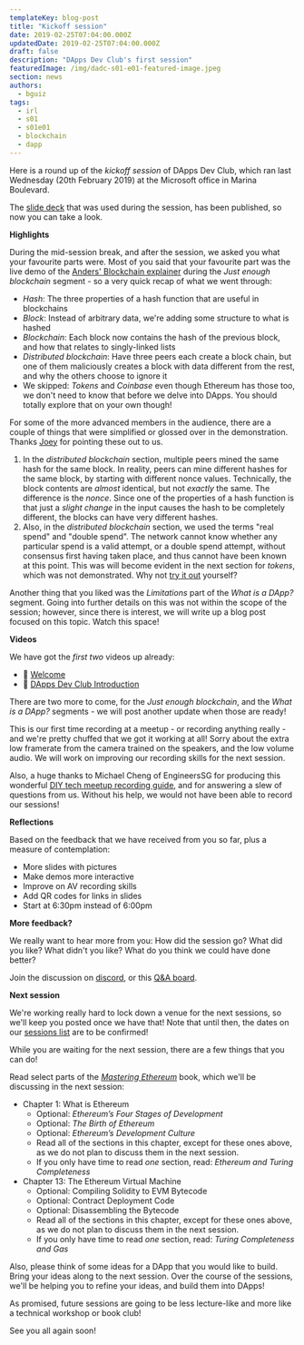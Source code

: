 ```yaml
---
templateKey: blog-post
title: "Kickoff session"
date: 2019-02-25T07:04:00.000Z
updatedDate: 2019-02-25T07:04:00.000Z
draft: false
description: "DApps Dev Club's first session"
featuredImage: /img/dadc-s01-e01-featured-image.jpeg
section: news
authors:
  - bguiz
tags:
  - irl
  - s01
  - s01e01
  - blockchain
  - dapp
---
```


Here is a round up of the *kickoff session* of DApps Dev Club,
which ran last Wednesday (20th February 2019) at the Microsoft office in Marina Boulevard.

The [slide deck](https://dappsdev.org/deck/s01e01/) that was used during the session, has been published, so now you can take a look.

**Highlights**

During the mid-session break, and after the session, we asked you what your favourite parts were. Most of you said that your favourite part was the live demo of the [Anders' Blockchain explainer](https://anders.com/blockchain/) during the *Just enough blockchain* segment - so a very quick recap of what we went through:

- *Hash*: The three properties of a hash function that are useful in blockchains
- *Block*: Instead of arbitrary data, we're adding some structure to what is hashed
- *Blockchain*: Each block now contains the hash of the previous block, and how that relates to singly-linked lists
- *Distributed blockchain*: Have three peers each create a block chain, but one of them maliciously creates a block with data different from the rest, and why the others choose to ignore it
- We skipped: *Tokens* and *Coinbase* even though Ethereum has those too, we don't need to know that before we delve into DApps. You should totally explore that on your own though!

For some of the more advanced members in the audience, there are a couple of things that were simplified or glossed over in the demonstration. Thanks [Joey](https://twitter.com/joeytwiddle) for pointing these out to us.

1. In the *distributed blockchain* section, multiple peers mined the same hash for the same block. In reality, peers can mine different hashes for the same block, by starting with different nonce values. Technically, the block contents are *almost* identical, but not *exactly* the same. The difference is the *nonce*. Since one of the properties of a hash function is that just a *slight change* in the input causes the hash to be completely different, the blocks can have very different hashes.
2. Also, in the *distributed blockchain* section, we used the terms "real spend" and "double spend". The network cannot know whether any particular spend is a valid attempt, or a double spend attempt, without consensus first having taken place, and thus cannot have been known at this point. This was will become evident in the next section for *tokens*, which was not demonstrated. Why not [try it out](https://anders.com/blockchain/tokens.html) yourself?

Another thing that you liked was the *Limitations* part of the *What is a DApp?* segment. Going into further details on this was not within the scope of the session; however, since there is interest, we will write up a blog post focused on this topic. Watch this space!

**Videos**

We have got the *first two* videos up already:

- 🎥  [Welcome](https://www.youtube.com/watch?v=-cCnIXIfULo)
- 🎥  [DApps Dev Club Introduction](https://www.youtube.com/watch?v=E-T7uLup2Js)

There are two more to come, for the *Just enough blockchain*, and the *What is a DApp?* segments - we will post another update when those are ready!

This is our first time recording at a meetup - or recording anything really -  and we're pretty chuffed that we got it working at all! Sorry about the extra low framerate from the camera trained on the speakers, and the low volume audio. We will work on improving our recording skills for the next session.

Also, a huge thanks to Michael Cheng of EngineersSG for producing this wonderful [DIY tech meetup recording guide](https://github.com/engineersftw/gitwiki), and for answering a slew of questions from us. Without his help, we would not have been able to record our sessions!

**Reflections**

Based on the feedback that we have received from you so far, plus a measure of contemplation:

- More slides with pictures
- Make demos more interactive
- Improve on AV recording skills
- Add QR codes for links in slides
- Start at 6:30pm instead of 6:00pm

**More feedback?**

We really want to hear more from you: How did the session go? What did you like? What didn't you like? What do you think we could have done better?

Join the discussion on [discord](https://discordapp.com/invite/eM9Vv7P), or this [Q&A board](https://app2.sli.do/event/awgvs53v/live/questions).

**Next session**

We're working really hard to lock down a venue for the next sessions, so we'll keep you posted once we have that! Note that until then, the dates on our [sessions list](https://dappsdev.org/sessions/) are to be confirmed!

While you are waiting for the next session, there are a few things that you can do!

Read select parts of the [*Mastering Ethereum*](https://github.com/ethereumbook/ethereumbook) book, which we'll be discussing in the next session:
  - Chapter 1: What is Ethereum
    - Optional: *Ethereum’s Four Stages of Development*
    - Optional: *The Birth of Ethereum*
    - Optional: *Ethereum’s Development Culture*
    - Read all of the sections in this chapter, except for these ones above, as we do not plan to discuss them in the next session.
    - If you only have time to read *one* section, read: *Ethereum and Turing Completeness*
  - Chapter 13: The Ethereum Virtual Machine
    - Optional: Compiling Solidity to EVM Bytecode
    - Optional: Contract Deployment Code
    - Optional: Disassembling the Bytecode
    - Read all of the sections in this chapter, except for these ones above, as we do not plan to discuss them in the next session.
    - If you only have time to read *one* section, read: *Turing Completeness and Gas*

Also, please think of some ideas for a DApp that you would like to build. Bring your ideas along to the next session. Over the course of the sessions, we'll be helping you to refine your ideas, and build them into DApps!

As promised, future sessions are going to be less lecture-like and more
like a technical workshop or book club!

See you all again soon!
